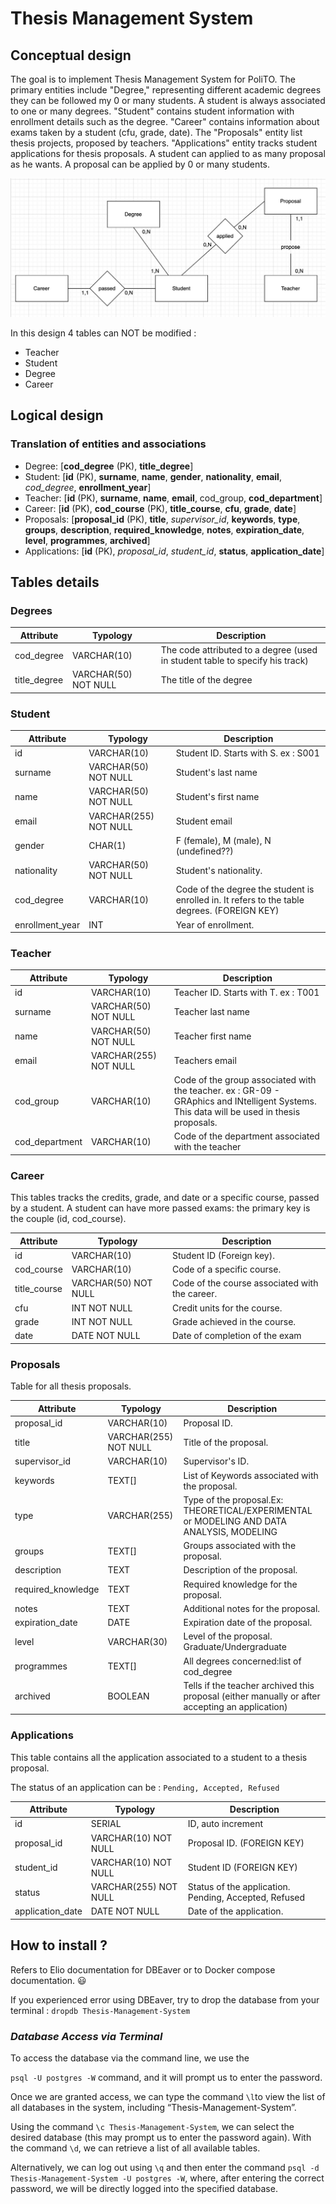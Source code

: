 # Thesis Management System

## Conceptual design

The goal is to implement Thesis Management System for PoliTO. The primary entities include "Degree," representing different academic degrees they can be followed my 0 or many students. A student is always associated to one or many degrees.
"Student" contains student information with enrollment details such as the degree.
"Career" contains information about exams taken by a student (cfu, grade, date).
The "Proposals" entity list thesis projects, proposed by teachers.
"Applications" entity tracks student applications for thesis proposals. A student can applied to as many proposal as he wants. A proposal can be applied by 0 or many students.

![Diagram](db-diagram.png)

In this design 4 tables can NOT be modified :

- Teacher
- Student
- Degree
- Career

## Logical design

### Translation of entities and associations

- Degree: [**cod_degree** (PK), **title_degree**]
- Student: [**id** (PK), **surname**, **name**, **gender**, **nationality**, **email**, *cod_degree*, **enrollment_year**]
- Teacher: [**id** (PK), **surname**, **name**, **email**, cod_group, **cod_department**]
- Career: [**id** (PK), **cod_course** (PK), **title_course**, **cfu**, **grade**, **date**]
- Proposals: [**proposal_id** (PK), **title**, *supervisor_id*, **keywords**, **type**, **groups**, **description**, **required_knowledge**, **notes**, **expiration_date**, **level**, **programmes**, **archived**]
- Applications: [**id** (PK), *proposal_id*, *student_id*, **status**, **application_date**]

## Tables details

### Degrees

| Attribute | Typology | Description |
| --- | --- | --- |
| cod_degree | VARCHAR(10) | The code attributed to a degree (used in student table to specify his track) |
| title_degree | VARCHAR(50) NOT NULL | The title of the degree |

### Student

| Attribute | Typology | Description |
| --- | --- | --- |
| id | VARCHAR(10)  |  Student ID. Starts with S. ex : S001 |
| surname | VARCHAR(50) NOT NULL  | Student's last name |
| name | VARCHAR(50) NOT NULL  | Student's first name |
| email | VARCHAR(255) NOT NULL  | Student email |
| gender | CHAR(1) | F (female), M (male), N (undefined??) |
| nationality | VARCHAR(50) NOT NULL |  Student's nationality. |
| cod_degree | VARCHAR(10) | Code of the degree the student is enrolled in. It refers to the table degrees. (FOREIGN KEY) |
| enrollment_year | INT | Year of enrollment. |

### Teacher

| Attribute | Typology | Description |
| --- | --- | --- |
| id | VARCHAR(10)  |  Teacher ID. Starts with T. ex : T001 |
| surname | VARCHAR(50) NOT NULL  | Teacher last name |
| name | VARCHAR(50) NOT NULL  | Teacher first name |
| email | VARCHAR(255) NOT NULL  | Teachers email |
| cod_group | VARCHAR(10) | Code of the group associated with the teacher. ex : GR-09 - GRAphics and INtelligent Systems. This data will be used in thesis proposals. |
| cod_department | VARCHAR(10)  | Code of the department associated with the teacher |

### Career

This tables tracks the credits, grade, and date or a specific course, passed by a student. A student can have more passed exams: the primary key is the couple (id, cod_course).

| Attribute | Typology | Description |
| --- | --- | --- |
| id | VARCHAR(10) | Student ID (Foreign key). |
| cod_course | VARCHAR(10)  | Code of a specific course. |
| title_course | VARCHAR(50) NOT NULL  | Code of the course associated with the career. |
| cfu | INT NOT NULL  | Credit units for the course. |
| grade |  INT NOT NULL | Grade achieved in the course. |
| date | DATE NOT NULL  | Date of completion of the exam |

### Proposals

Table for all thesis proposals.

| Attribute | Typology | Description |
| --- | --- | --- |
| proposal_id | VARCHAR(10) | Proposal ID. |
| title | VARCHAR(255) NOT NULL |  Title of the proposal. |
| supervisor_id | VARCHAR(10)  | Supervisor's ID. |
| keywords | TEXT[] | List of Keywords associated with the proposal. |
| type | VARCHAR(255)  | Type of the proposal.Ex: THEORETICAL/EXPERIMENTAL  or MODELING AND DATA ANALYSIS, MODELING |
| groups | TEXT[] | Groups associated with the proposal. |
| description | TEXT | Description of the proposal. |
| required_knowledge | TEXT | Required knowledge for the proposal. |
| notes | TEXT | Additional notes for the proposal. |
| expiration_date | DATE | Expiration date of the proposal. |
| level | VARCHAR(30) | Level of the proposal. Graduate/Undergraduate |
| programmes | TEXT[] | All degrees concerned:list of cod_degree |
| archived | BOOLEAN | Tells if the teacher archived this proposal (either manually or after accepting an application) |

### Applications

This table contains all the application associated to a student to a thesis proposal.

The status of an application can be : `Pending, Accepted, Refused`

| Attribute | Typology | Description |
| --- | --- | --- |
| id | SERIAL | ID, auto increment |
| proposal_id |  VARCHAR(10) NOT NULL | Proposal ID. (FOREIGN KEY) |
| student_id |  VARCHAR(10) NOT NULL | Student ID (FOREIGN KEY) |
| status | VARCHAR(255) NOT NULL | Status of the application. Pending, Accepted, Refused |
| application_date | DATE NOT NULL | Date of the application. |

## How to install ?

Refers to Elio documentation for DBEaver or to Docker compose documentation. 😃

If you experienced error using DBEaver, try to drop the database from your terminal : `dropdb Thesis-Management-System`

### ***Database Access via Terminal***

To access the database via the command line, we use the 

`psql -U postgres -W` command, and it will prompt us to enter the password. 

Once we are granted access, we can type the command `\l`to view the list of all databases in the system, including “Thesis-Management-System”.

Using the command `\c Thesis-Management-System`, we can select the desired database (this may prompt us to enter the password again). With the command `\d`, we can retrieve a list of all available tables.

Alternatively, we can log out using `\q` and then enter the command `psql -d Thesis-Management-System -U postgres -W`, where, after entering the correct password, we will be directly logged into the specified database.